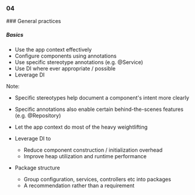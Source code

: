 
<h3 class="chapter-number">04</h3>
### General practices

##### Basics

* Use the app context effectively
* Configure components using annotations
* Use specific stereotype annotations (e.g. @Service)
* Use DI where ever appropriate / possible
* Leverage DI

Note:

* Specific stereotypes help document a component's intent more clearly
* Specific annotations also enable certain behind-the-scenes features (e.g. @Repository)
* Let the app context do most of the heavy weightlifting
* Leverage DI to
  * Reduce component construction / initialization overhead
  * Improve heap utilization and runtime performance

* Package structure
  * Group configuration, services, controllers etc into packages
  * A recommendation rather than a requirement